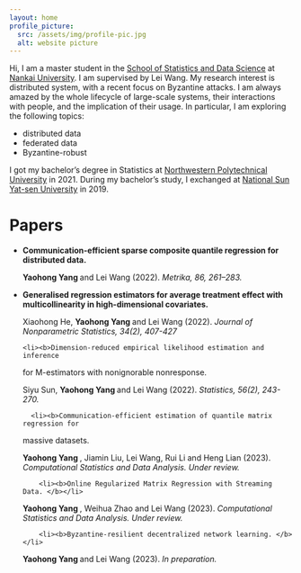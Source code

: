 ```yaml
---
layout: home
profile_picture:
  src: /assets/img/profile-pic.jpg
  alt: website picture
---
```


<p>
  Hi, I am a master student in the <a href="https://stat.nankai.edu.cn/">School of Statistics and Data Science</a> at <a href="https://www.nankai.edu.cn/">Nankai University</a>. I am supervised by Lei Wang. My research interest is distributed system, with a recent focus on Byzantine attacks. I am always amazed by the whole lifecycle of large-scale systems, their interactions with people, and the implication of their usage. In particular, I am exploring the following topics:
  <ul>
<li>distributed data</li>
<li>federated data</li>
    <li> Byzantine-robust </li>
</ul>
</p>


<p>
  I got my bachelor’s degree in Statistics at <a href="https://www.nwpu.edu.cn/">Northwestern Polytechnical University</a> in 2021. During my bachelor’s study, I exchanged at <a href="https://www.nsysu.edu.tw/">National Sun Yat-sen University</a> in 2019. 
</p>


<h1>
  Papers
</h1>  

  <ul>
<li><b>Communication-efficient sparse composite quantile regression for
distributed data.</b></li>
  <p> 
    <b> Yaohong Yang </b> and Lei Wang (2022).  <i> Metrika, 86, 261–283. </i>
 </p> 
  
  <li><b>Generalised regression estimators for average treatment effect with
multicollinearity in high-dimensional covariates.</b></li>
  <p> 
   Xiaohong He, <b> Yaohong Yang </b> and Lei Wang (2022).  <i> Journal of Nonparametric Statistics, 34(2), 407-427 </i>
 </p> 
  
    <li><b>Dimension-reduced empirical likelihood estimation and inference
for M-estimators with nonignorable nonresponse. </b></li>
  <p> 
   Siyu Sun, <b> Yaohong Yang </b> and Lei Wang (2022).  <i> Statistics, 56(2), 243-270. </i>
 </p> 
  
      <li><b>Communication-efficient estimation of quantile matrix regression for
massive datasets. </b></li>
  <p> 
<b> Yaohong Yang </b>, Jiamin Liu, Lei Wang, Rui Li and Heng Lian (2023).  <i> Computational Statistics and Data Analysis. Under review. </i>
 </p> 
  
        <li><b>Online Regularized Matrix Regression with Streaming Data. </b></li>
  <p> 
<b> Yaohong Yang </b>, Weihua Zhao and Lei Wang (2023).  <i> Computational Statistics and Data Analysis. Under review. </i>
 </p> 
  
        <li><b>Byzantine-resilient decentralized network learning. </b></li>
  <p> 
<b> Yaohong Yang </b> and Lei Wang (2023).  <i> In preparation. </i>
 </p>  
</ul>

